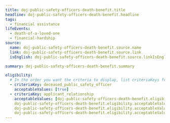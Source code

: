 ```yaml
---
title: doj-public-safety-officers-death-benefit.title
headline: doj-public-safety-officers-death-benefit.headline
tags:
  - financial assistance
lifeEvents:
  - death-of-a-loved-one
  - financial-hardship
source:
  name: doj-public-safety-officers-death-benefit.source.name
  link: doj-public-safety-officers-death-benefit.source.link
  isEnglish: doj-public-safety-officers-death-benefit.source.linkIsEnglish

summary: doj-public-safety-officers-death-benefit.summary

eligibility:
  # In the order you want the criteria to display, list criteriaKeys from the csv here, each followed by a comma-separated list of which values indicate eligibility for that criteria. Wrap individual values in quotes if they have inner commas.
  - criteriaKey: deceased_public_safety_officer
    acceptableValues: [true]
  - criteriaKey: applicant_relationship
    acceptableValues: [doj-public-safety-officers-death-benefit.eligibility.acceptableValues, 
    doj-public-safety-officers-death-benefit.eligibility.acceptableValues1, 
    doj-public-safety-officers-death-benefit.eligibility.acceptableValues2, 
    doj-public-safety-officers-death-benefit.eligibility.acceptableValues3]
---
```

